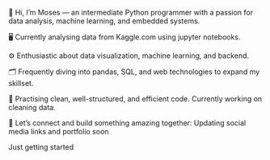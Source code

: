 👋 Hi, I’m Moses — an intermediate Python programmer with a passion for data analysis, machine learning, and embedded systems.

🖥️ Currently analysing data from Kaggle.com using jupyter notebooks.

⚙️ Enthusiastic about data visualization, machine learning, and backend.

🗂️ Frequently diving into pandas, SQL, and web technologies to expand my skillset.

📝 Practising clean, well-structured, and efficient code. Currently working on cleaning data.

🔗 Let’s connect and build something amazing together:
Updating social media links and portfolio soon


<!---
macc72/macc72 is a ✨ special ✨ repository because its `README.md` (this file) appears on your GitHub profile.
You can click the Preview link to take a look at your changes.
---> Just getting started
